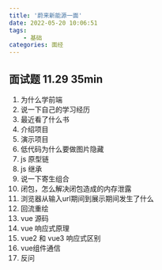 ```yaml
---
title: '蔚来新能源一面'
date: 2022-05-20 10:06:51
tags: 
    - 基础
categories: 面经
---
```


## 面试题 11.29  35min

1. 为什么学前端
2. 说一下自己的学习经历
3. 最近看了什么书
4. 介绍项目
5. 演示项目
6. 低代码为什么要做图片隐藏
7. js 原型链
8. js 继承
9. 说一下寄生组合
10. 闭包，怎么解决闭包造成的内存泄露
11. 浏览器从输入url期间到展示期间发生了什么
12. 回流重绘
13. vue 源码
14. vue 响应式原理
15. vue2 和 vue3 响应式区别
16. vue组件通信
17. 反问
